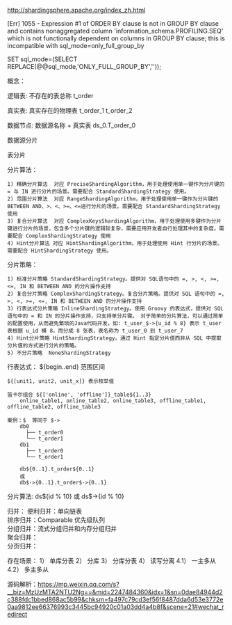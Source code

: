 http://shardingsphere.apache.org/index_zh.html


[Err] 1055 - Expression #1 of ORDER BY clause is not in GROUP BY clause and contains nonaggregated column 'information_schema.PROFILING.SEQ' which is not functionally dependent on columns in GROUP BY clause; this is incompatible with sql_mode=only_full_group_by

SET sql_mode=(SELECT REPLACE(@@sql_mode,'ONLY_FULL_GROUP_BY',''));

概念：

逻辑表: 不存在的表总称 t_order

真实表: 真实存在的物理表 t_order_1 t_order_2

数据节点: 数据源名称 + 真实表 ds_0.T_order_0

数据源分片

表分片

分片算法：
    
    1) 精确分片算法  对应 PreciseShardingAlgorithm，用于处理使用单一键作为分片键的 = 与 IN 进行分片的场景。需要配合 StandardShardingStrategy 使用。
    2) 范围分片算法  对应 RangeShardingAlgorithm，用于处理使用单一键作为分片键的 BETWEEN AND、>、<、>=、<=进行分片的场景。需要配合 StandardShardingStrategy 使用
    3) 复合分片算法  对应 ComplexKeysShardingAlgorithm，用于处理使用多键作为分片键进行分片的场景，包含多个分片键的逻辑较复杂，需要应用开发者自行处理其中的复杂度。需要配合 ComplexShardingStrategy 使用
    4) Hint分片算法 对应 HintShardingAlgorithm，用于处理使用 Hint 行分片的场景。需要配合 HintShardingStrategy 使用。
    
分片策略：

    1) 标准分片策略 StandardShardingStrategy。提供对 SQL语句中的 =, >, <, >=, <=, IN 和 BETWEEN AND 的分片操作支持
    2) 复合分片策略 ComplexShardingStrategy。复合分片策略。提供对 SQL 语句中的 =, >, <, >=, <=, IN 和 BETWEEN AND 的分片操作支持
    3) 行表达式分片策略 InlineShardingStrategy。使用 Groovy 的表达式，提供对 SQL 语句中的 = 和 IN 的分片操作支持，只支持单分片键。 对于简单的分片算法，可以通过简单的配置使用，从而避免繁琐的Java代码开发，如: t_user_$->{u_id % 8} 表示 t_user 表根据 u_id 模 8，而分成 8 张表，表名称为 t_user_0 到 t_user_7
    4) Hint分片策略 HintShardingStrategy。通过 Hint 指定分片值而非从 SQL 中提取分片值的方式进行分片的策略。
    5) 不分片策略  NoneShardingStrategy

行表达式：
    ${begin..end}  范围区间
    
    ${[unit1, unit2, unit_x]} 表示枚举值
    
    笛卡尔组合 ${['online', 'offline']}_table${1..3} 
        online_table1, online_table2, online_table3, offline_table1, offline_table2, offline_table3
        
    案例：$  等同于 $->
        db0
          ├── t_order0 
          └── t_order1 
        db1
          ├── t_order0 
          └── t_order1
        
        db${0..1}.t_order${0..1}
        或
        db$->{0..1}.t_order$->{0..1}
        
分片算法:
    ds${id % 10}
    或
    ds$->{id % 10}
    
    
归并：
    便利归并：单向链表  
    排序归并：Comparable 优先级队列  
    分组归并：流式分组归并和内存分组归并  
    聚合归并：  
    分页归并：
    
存在场景：
    1） 单库分表
    2） 分库
    3） 分库分表
    4） 读写分离
    4.1） 一主多从
    4.2） 多主多从
    
    
源码解析：https://mp.weixin.qq.com/s?__biz=MzUzMTA2NTU2Ng==&mid=2247484360&idx=1&sn=0dae84944d2c388fdc1bbed868ac5b99&chksm=fa497c79cd3ef56f8487dda6d53e3772e0aa9812ee66376993c3445bc94920c01a03dd4a4b8f&scene=21#wechat_redirect